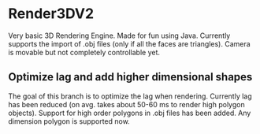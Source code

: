 # Render3DV2
Very basic 3D Rendering Engine. Made for fun using Java. Currently supports the import of .obj files (only if all the faces are triangles). Camera is movable but not completely controllable yet.

## Optimize lag and add higher dimensional shapes
The goal of this branch is to optimize the lag when rendering. Currently lag has been reduced (on avg. takes about 50-60 ms to render high polygon objects).
Support for high order polygons in .obj files has been added. Any dimension polygon is supported now.
